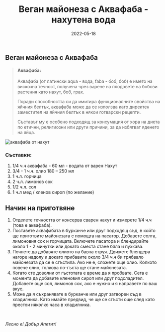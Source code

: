 ﻿---
title: Веган майонеза с Аквафаба - нахутена вода
description: Съставът на майонезата с аквафаба или от нахутена вода е особено подходящ за консумация от хора, които избягват яденето на яйца.
img: https://res.cloudinary.com/mayks/image/upload/v1653568454/blog-mayks/recepies/aquafaba/mayonese-vegan_yu23k1.webp
alt: майонеза с аквафаба
categories:
  - рецепти
tags:
  - аквафаба
  - веган
  - майонеза
  - нахут
number: 2
date: 2022-05-18
status: publish
---
## Веган майонеза с Аквафаба

> #### Аквафаба: 
>Аквафаба (от латински aqua - вода, faba - боб, боб) е името на вискозна течност, получена чрез варене на плодовете на бобови
> растения като нахут, боб, грах.
> 
> Поради способността си да имитира функционалните свойства на яйчния
> белтък, аквафаба може да се използва като директен заместител на
> яйчния белтък в някои готварски рецепти.
> 
> Съставът му е особено подходящ за консумация от хора на диета по
> етични, религиозни или други причини, за да избягват яденето на яйца.


![аквафаба от нахут](https://res.cloudinary.com/mayks/image/upload/v1653568454/blog-mayks/recepies/aquafaba/aquafaba_zxavwf.webp)

### Съставки:

1. 1/4 ч.ч аквафаба - 60 мл - водата от варен Нахут
2. 3/4 - 1 ч.ч. олио 180 – 250 мл
3. 1 ч.л. горчица
4. 2 ч.л. лимонов сок
5. 1/2 ч.л. сол
6. 1 ч.л мед / кленов сироп (по желание)

## Начин на приготвяне

 1. Отделете течността от консерва сварен нахут и измерете 1/4 ч.ч (това е аквафаба).
 2. Поставете аквафабата в бурканче или друг подходящ съд, в който ще приготвите майонезата с помощта на пасатор. Добавете солта, лимоновия сок и горчицата. Включете пасатора и блендирайте около 1 - 2 минутки или докато сместа стане бяла и пухкава.
 3. Почнете да добавяте олиото на бавна струя. Движете блендера нагоре надолу и докато прибавите около 3/4 ч.ч би трябвало майонезата да се е сгъстила. Ако не е, сложете още олио. Колкото повече олио, толкова по-гъста ще стане майонезата.
 4. Когато сте доволни от гъстотата е време да я пробвате. Сега е момента да добавите кленовия сироп или друг подсладител. Добавете още сол, лимонов сок, ако е нужно и я направете по ваш вкус.
 5. Може да я съхранявате в бурканче или друг затворен съд в хладилника. Като имайте предвид, че ще се сгъсти още след като престои няколко часа в хладилника.  

<br>
   
  *Лесно е! Добър Апетит!*



